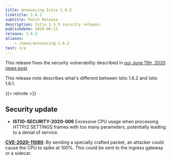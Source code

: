 ```yaml
---
title: Announcing Istio 1.6.2
linktitle: 1.6.2
subtitle: Patch Release
description: Istio 1.5.5 security release.
publishdate: 2020-06-11
release: 1.6.2
aliases:
    - /news/announcing-1.6.2
test: n/a
---
```


This release fixes the security vulnerability described in [our June 11th, 2020 news post](/news/security/istio-security-2020-006).

This release note describes what's different between Istio 1.6.2 and Istio 1.6.1.

{{< relnote >}}

## Security update

- **ISTIO-SECURITY-2020-006** Excessive CPU usage when processing HTTP/2 SETTINGS frames with too many parameters, potentially leading to a denial of service.

__[CVE-2020-11080](https://cve.mitre.org/cgi-bin/cvename.cgi?name=CVE-2020-11080)__: By sending a specially crafted packet, an attacker could cause the CPU to spike at 100%. This could be sent to the ingress gateway or a sidecar.

